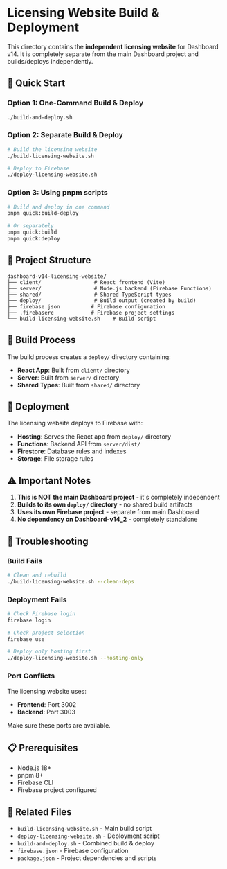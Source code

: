 # Licensing Website Build & Deployment

This directory contains the **independent licensing website** for Dashboard v14. It is completely separate from the main Dashboard project and builds/deploys independently.

## 🚀 Quick Start

### Option 1: One-Command Build & Deploy
```bash
./build-and-deploy.sh
```

### Option 2: Separate Build & Deploy
```bash
# Build the licensing website
./build-licensing-website.sh

# Deploy to Firebase
./deploy-licensing-website.sh
```

### Option 3: Using pnpm scripts
```bash
# Build and deploy in one command
pnpm quick:build-deploy

# Or separately
pnpm quick:build
pnpm quick:deploy
```

## 📁 Project Structure

```
dashboard-v14-licensing-website/
├── client/                 # React frontend (Vite)
├── server/                 # Node.js backend (Firebase Functions)
├── shared/                 # Shared TypeScript types
├── deploy/                 # Build output (created by build)
├── firebase.json          # Firebase configuration
├── .firebaserc            # Firebase project settings
└── build-licensing-website.sh    # Build script
```

## 🔧 Build Process

The build process creates a `deploy/` directory containing:

- **React App**: Built from `client/` directory
- **Server**: Built from `server/` directory  
- **Shared Types**: Built from `shared/` directory

## 🚀 Deployment

The licensing website deploys to Firebase with:

- **Hosting**: Serves the React app from `deploy/` directory
- **Functions**: Backend API from `server/dist/`
- **Firestore**: Database rules and indexes
- **Storage**: File storage rules

## ⚠️ Important Notes

1. **This is NOT the main Dashboard project** - it's completely independent
2. **Builds to its own `deploy/` directory** - no shared build artifacts
3. **Uses its own Firebase project** - separate from main Dashboard
4. **No dependency on Dashboard-v14_2** - completely standalone

## 🐛 Troubleshooting

### Build Fails
```bash
# Clean and rebuild
./build-licensing-website.sh --clean-deps
```

### Deployment Fails
```bash
# Check Firebase login
firebase login

# Check project selection
firebase use

# Deploy only hosting first
./deploy-licensing-website.sh --hosting-only
```

### Port Conflicts
The licensing website uses:
- **Frontend**: Port 3002
- **Backend**: Port 3003

Make sure these ports are available.

## 📋 Prerequisites

- Node.js 18+
- pnpm 8+
- Firebase CLI
- Firebase project configured

## 🔗 Related Files

- `build-licensing-website.sh` - Main build script
- `deploy-licensing-website.sh` - Deployment script  
- `build-and-deploy.sh` - Combined build & deploy
- `firebase.json` - Firebase configuration
- `package.json` - Project dependencies and scripts

